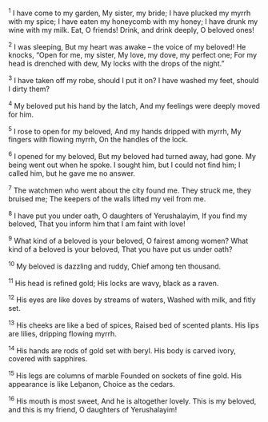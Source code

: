 <sup>1</sup> I have come to my garden, My sister, my bride; I have plucked my myrrh with my spice; I have eaten my honeycomb with my honey; I have drunk my wine with my milk. Eat, O friends! Drink, and drink deeply, O beloved ones!

<sup>2</sup> I was sleeping, But my heart was awake – the voice of my beloved! He knocks, “Open for me, my sister, My love, my dove, my perfect one; For my head is drenched with dew, My locks with the drops of the night.”

<sup>3</sup> I have taken off my robe, should I put it on? I have washed my feet, should I dirty them?

<sup>4</sup> My beloved put his hand by the latch, And my feelings were deeply moved for him.

<sup>5</sup> I rose to open for my beloved, And my hands dripped with myrrh, My fingers with flowing myrrh, On the handles of the lock.

<sup>6</sup> I opened for my beloved, But my beloved had turned away, had gone. My being went out when he spoke. I sought him, but I could not find him; I called him, but he gave me no answer.

<sup>7</sup> The watchmen who went about the city found me. They struck me, they bruised me; The keepers of the walls lifted my veil from me.

<sup>8</sup> I have put you under oath, O daughters of Yerushalayim, If you find my beloved, That you inform him that I am faint with love!

<sup>9</sup> What kind of a beloved is your beloved, O fairest among women? What kind of a beloved is your beloved, That you have put us under oath?

<sup>10</sup> My beloved is dazzling and ruddy, Chief among ten thousand.

<sup>11</sup> His head is refined gold; His locks are wavy, black as a raven.

<sup>12</sup> His eyes are like doves by streams of waters, Washed with milk, and fitly set.

<sup>13</sup> His cheeks are like a bed of spices, Raised bed of scented plants. His lips are lilies, dripping flowing myrrh.

<sup>14</sup> His hands are rods of gold set with beryl. His body is carved ivory, covered with sapphires.

<sup>15</sup> His legs are columns of marble Founded on sockets of fine gold. His appearance is like Leḇanon, Choice as the cedars.

<sup>16</sup> His mouth is most sweet, And he is altogether lovely. This is my beloved, and this is my friend, O daughters of Yerushalayim!

